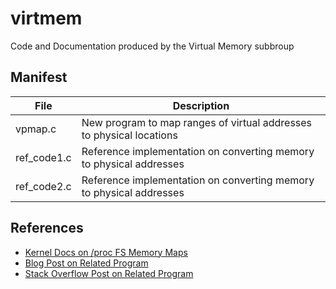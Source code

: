 # virtmem
Code and Documentation produced by the Virtual Memory subbroup

## Manifest

| File        | Description                                                          |
|-------------| -------------------------------------------------------------------- |
| vpmap.c     | New program to map ranges of virtual addresses to physical locations |
| ref_code1.c | Reference implementation on converting memory to physical addresses  |
| ref_code2.c | Reference implementation on converting memory to physical addresses  |

## References
- [Kernel Docs on /proc FS Memory Maps](https://docs.kernel.org/admin-guide/mm/pagemap.html)
- [Blog Post on Related Program](https://fivelinesofcode.blogspot.com/2014/03/how-to-translate-virtual-to-physical.html)
- [Stack Overflow Post on Related Program](https://stackoverflow.com/questions/5748492/is-there-any-api-for-determining-the-physical-address-from-virtual-address-in-li)
